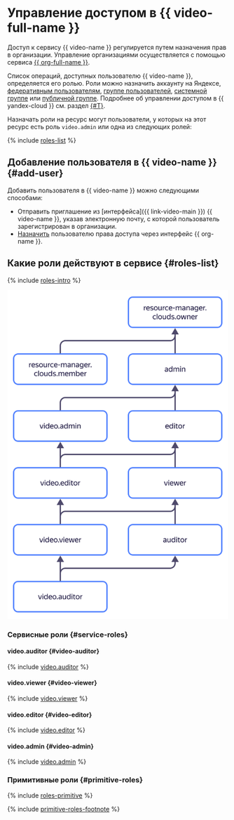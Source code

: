 # Управление доступом в {{ video-full-name }}

Доступ к сервису {{ video-name }} регулируется путем назначения прав в организации. Управление организациями осуществляется с помощью сервиса [{{ org-full-name }}](../../organization/).

Список операций, доступных пользователю {{ video-name }}, определяется его ролью. Роли можно назначить аккаунту на Яндексе, [федеративным пользователям](../../iam/concepts/federations.md), [группе пользователей](../../organization/operations/manage-groups.md), [системной группе](../../iam/concepts/access-control/system-group.md) или [публичной группе](../../iam/concepts/access-control/public-group.md). Подробнее об управлении доступом в {{ yandex-cloud }} см. раздел [{#T}](../../iam/concepts/access-control/index.md).

Назначать роли на ресурс могут пользователи, у которых на этот ресурс есть роль `video.admin` или одна из следующих ролей:

{% include [roles-list](../../_includes/iam/roles-list.md) %}

## Добавление пользователя в {{ video-name }} {#add-user}

Добавить пользователя в {{ video-name }} можно следующими способами:
* Отправить приглашение из [интерфейса]({{ link-video-main }}) {{ video-name }}, указав электронную почту, с которой пользователь зарегистрирован в организации.
* [Назначить](../../organization/security/index.md) пользователю права доступа через интерфейс {{ org-name }}.

## Какие роли действуют в сервисе {#roles-list}

{% include [roles-intro](../../_includes/roles-intro.md) %}

![service-roles-hierarchy](../../_assets/video/service-roles-hierarchy.svg)

### Сервисные роли {#service-roles}

#### video.auditor {#video-auditor}

{% include [video.auditor](../../_roles/video/auditor.md) %}

#### video.viewer {#video-viewer}

{% include [video.viewer](../../_roles/video/viewer.md) %}

#### video.editor {#video-editor}

{% include [video.editor](../../_roles/video/editor.md) %}

#### video.admin {#video-admin}

{% include [video.admin](../../_roles/video/admin.md) %}

### Примитивные роли {#primitive-roles}

{% include [roles-primitive](../../_includes/roles-primitive.md) %}

{% include [primitive-roles-footnote](../../_includes/primitive-roles-footnote.md) %}
